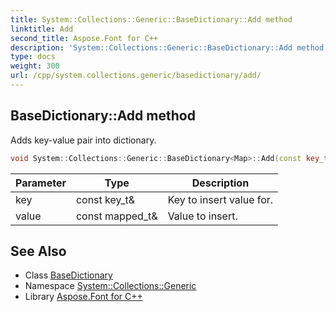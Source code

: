 ```yaml
---
title: System::Collections::Generic::BaseDictionary::Add method
linktitle: Add
second_title: Aspose.Font for C++
description: 'System::Collections::Generic::BaseDictionary::Add method. Adds key-value pair into dictionary in C++.'
type: docs
weight: 300
url: /cpp/system.collections.generic/basedictionary/add/
---
```

## BaseDictionary::Add method


Adds key-value pair into dictionary.

```cpp
void System::Collections::Generic::BaseDictionary<Map>::Add(const key_t &key, const mapped_t &value) override
```


| Parameter | Type | Description |
| --- | --- | --- |
| key | const key_t\& | Key to insert value for. |
| value | const mapped_t\& | Value to insert. |

## See Also

* Class [BaseDictionary](../)
* Namespace [System::Collections::Generic](../../)
* Library [Aspose.Font for C++](../../../)

